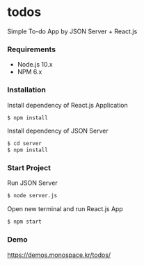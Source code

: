 # todos
Simple To-do App by JSON Server + React.js

### Requirements

- Node.js 10.x
- NPM 6.x

### Installation

Install dependency of React.js Application

```bash
$ npm install
```

Install dependency of JSON Server

```bash
$ cd server
$ npm install
```

### Start Project

Run JSON Server

```bash
$ node server.js
```

Open new terminal and run React.js App 

```bash
$ npm start
```

### Demo

https://demos.monospace.kr/todos/
